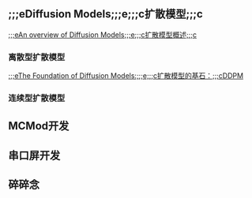 <!-- ##{"script":"<script src='https://OmnisyR.github.io/assets/GmeekTOC.js'></script>"}## -->

## ;;;eDiffusion Models;;;e;;;c扩散模型;;;c
[;;;eAn overview of Diffusion Models;;;e;;;c扩散模型概述;;;c](https://omnisyr.github.io/post/%3B%3B%3BeAn%20Overview%20of%20Diffusion%20Models%3B%3B%3Be%3B%3B%3Bc-kuo-san-mo-xing-gai-shu-%3B%3B%3Bc.html)

### 离散型扩散模型
[;;;eThe Foundation of Diffusion Models:;;;e;;;c扩散模型的基石：;;;cDDPM](https://omnisyr.github.io/post/%3B%3B%3BeThe%20Foundation%20of%20Diffusion%20Models-%3B%3B%3Be%3B%3B%3Bc-kuo-san-mo-xing-de-ji-shi-%EF%BC%9A%3B%3B%3BcDDPM.html)

### 连续型扩散模型

## MCMod开发

## 串口屏开发

## 碎碎念
